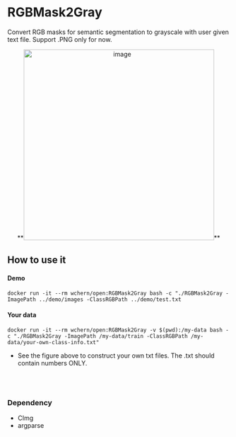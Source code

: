 # RGBMask2Gray
Convert RGB masks for semantic segmentation to grayscale with user given text file. Support .PNG only for now.
<p align="center">
  **<img width="431" alt="image" src="https://user-images.githubusercontent.com/40074617/114333263-e4318080-9b15-11eb-8b20-46e3fc957794.png">**
</p>

## How to use it

#### Demo
```
docker run -it --rm wchern/open:RGBMask2Gray bash -c "./RGBMask2Gray -ImagePath ../demo/images -ClassRGBPath ../demo/test.txt
```
#### Your data
```
docker run -it --rm wchern/open:RGBMask2Gray -v $(pwd):/my-data bash -c "./RGBMask2Gray -ImagePath /my-data/train -ClassRGBPath /my-data/your-own-class-info.txt"
```
- See the figure above to construct your own txt files. The .txt should contain numbers ONLY.</br>
</br>
</br>

### Dependency
- CImg </br>
- argparse
